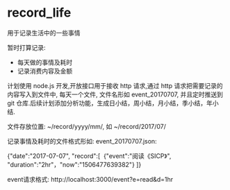 # record_life
用于记录生活中的一些事情

暂时打算记录:
- 每天做的事情及耗时
- 记录消费内容及金额

计划使用 node.js 开发,开放接口用于接收 http 请求,通过 http 请求把需要记录的内容写入到文件中, 每天一个文件, 文件名形如 event_20170707, 并且定时推送到 git 仓库.后续计划添加分析功能，生成日小结，周小结，月小结，季小结，年小结.

文件存放位置: ~/record/yyyy/mm/, 如 ~/record/2017/07/

记录事情及耗时的文件格式形如:
event_20170707.json:

{"date":"2017-07-07", "record":[
  {"event":"阅读《SICP》", "duration":"2hr"，"now":"1506477639382"}
]}

event请求格式:
http://localhost:3000/event?e=read&d=1hr